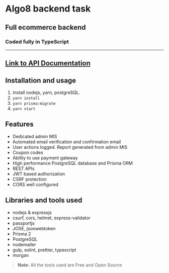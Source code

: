 # Algo8 backend task
## Full ecommerce backend
### Coded fully in TypeScript
--------------
## [Link to API Documentation](https://documenter.getpostman.com/view/13920384/TVssj8FR)

## Installation and usage
1. Install nodejs, yarn, postgreSQL.
2. `yarn install`
3. `yarn prisma:migrate`
4. `yarn start`

## Features
* Dedicated admin MIS
* Automated email verification and confirmation email
* User actions logged. Report generated from admin MIS
* Coupon codes
* Ability to use payment gateway
* High performance PostgreSQL database and Prisma ORM
* REST APIs
* JWT based authorization
* CSRF protection
* CORS well configured

## Libraries and tools used
* nodejs & expressjs
* csurf, cors, helmet, express-validator
* passportjs
* JOSE, jsonwebtoken
* Prisma 2
* PostgreSQL
* nodemailer
* gulp, eslint, prettier, typescript
* morgan
> **Note**: All the tools used are Free and Open Source
